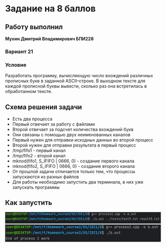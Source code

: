# Задание на 8 баллов

## Работу выполнил
__Мухин Дмитрий Владимирович БПИ228__

### Вариант 21
### Условие
Разработать программу, вычисляющую число вхождений различных прописных букв в заданной ASCII–строке. В выходном тексте для каждой прописной буквы вывести, сколько раз она
встретилась в обработанном тексте.

## Схема решения задачи
- Есть два процесса
- Первый отвечает за работу с файлами
- Второй отвечает за подсчет количества вхождений букв
- Они связаны с помощью двух неименованных каналов
- Первый нужен для отправки исходных данных во второй процесс
- Второй нужен для отправки результата в первый процесс
- /tmp/fifo1 - первый канал
- /tmp/fifo2 - второй канал
- mknod(fifo1, S_IFIFO | 0666, 0) - создание первого канала
- mknod(fifo2, S_IFIFO | 0666, 0) - создание второго канала
- От прошлой задачи отличается только тем, что процессы запускаются из разных файлов
- Для работы необходимо запустить два терминала, в них уже запускать программы

## Как запустить
![img_1.png](img_1.png)
![img_2.png](img_2.png)
